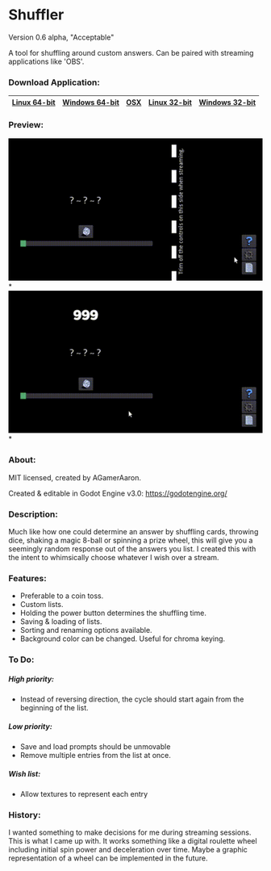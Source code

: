 # Shuffler
Version 0.6 alpha, "Acceptable"

A tool for shuffling around custom answers.
Can be paired with streaming applications like 'OBS'.

### Download Application:

|[Linux 64-bit](https://github.com/agameraaron/shuffler/releases/download/v0.6a/shuffler_0_6a_linux64.7z)|[Windows 64-bit](https://github.com/agameraaron/shuffler/releases/download/v0.6a/shuffler_0_6a_windows64.zip)|[OSX](https://github.com/agameraaron/shuffler/releases/download/v0.6a/shuffler_0_6a_osx.zip)|[Linux 32-bit](https://github.com/agameraaron/shuffler/releases/download/v0.6a/shuffler_0_6a_linux32.7z)|[Windows 32-bit](https://github.com/agameraaron/shuffler/releases/download/v0.6a/shuffler_0_6a_windows32.zip)|
|:---:|:---:|:---:|:---:|:---:|

### Preview:

![alt text](https://raw.githubusercontent.com/agameraaron/shuffler/master/demo1.gif)*
![alt text](https://raw.githubusercontent.com/agameraaron/shuffler/master/demo2.gif)*

### About:
MIT licensed, created by AGamerAaron.

Created & editable in Godot Engine v3.0: https://godotengine.org/

### Description:
Much like how one could determine an answer by shuffling cards, throwing dice, shaking a magic 8-ball or spinning a prize wheel, this will give you a seemingly random response out of the answers you list. I created this with the intent to whimsically choose whatever I wish over a stream.

### Features:
- Preferable to a coin toss.
- Custom lists.
- Holding the power button determines the shuffling time.
- Saving & loading of lists.
- Sorting and renaming options available.
- Background color can be changed. Useful for chroma keying.

### To Do:

##### High priority:
- Instead of reversing direction, the cycle should start again from the beginning of the list.

##### Low priority:
- Save and load prompts should be unmovable
- Remove multiple entries from the list at once.

##### Wish list:
- Allow textures to represent each entry

### History:
I wanted something to make decisions for me during streaming sessions. This is what I came up with. It works something like a digital roulette wheel including initial spin power and deceleration over time. Maybe a graphic representation of a wheel can be implemented in the future.
